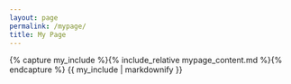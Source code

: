```yaml
---
layout: page
permalink: /mypage/
title: My Page
---
```

{% capture my_include %}{% include_relative mypage_content.md %}{% endcapture %}
{{ my_include | markdownify }}
